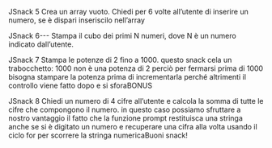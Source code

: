 JSnack 5
 Crea un array vuoto.
 Chiedi per 6 volte all’utente di inserire un numero,
 se è dispari inseriscilo nell’array
 
 JSnack 6---
 Stampa il cubo dei primi N numeri, dove N è un numero indicato dall’utente.
 
 JSnack 7
 Stampa le potenze di 2 fino a 1000. questo snack cela un trabocchetto:  1000 non è una potenza di 2
 perciò per fermarsi prima di 1000 bisogna stampare la potenza prima di incrementarla
 perché altrimenti il controllo viene fatto dopo e si sforaBONUS
 
 JSnack 8
 Chiedi un numero di 4 cifre all’utente
 e calcola la somma di tutte le cifre che compongono il numero. in questo caso possiamo sfruttare a nostro vantaggio il fatto che
 la funzione prompt restituisca una stringa anche se si è digitato un numero
 e recuperare una cifra alla volta usando il ciclo for per scorrere la stringa numericaBuoni snack!
